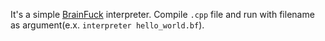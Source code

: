 It's a simple [BrainFuck](url) interpreter. Compile `.cpp` file and run with filename as argument(e.x. `interpreter hello_world.bf`).
